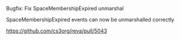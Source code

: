 Bugfix: Fix SpaceMembershipExpired unmarshal

SpaceMembershipExpired events can now be unmarshalled correctly

https://github.com/cs3org/reva/pull/5043
